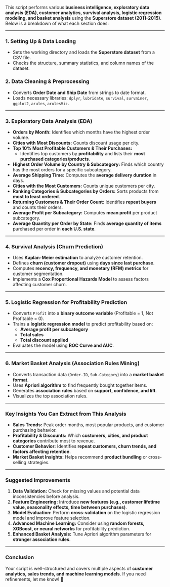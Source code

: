 
This script performs various **business intelligence, exploratory data analysis (EDA), customer analytics, survival analysis, logistic regression modeling, and basket analysis** using the **Superstore dataset (2011-2015)**. Below is a breakdown of what each section does:

---

### **1. Setting Up & Data Loading**
- Sets the working directory and loads the **Superstore dataset** from a CSV file.
- Checks the structure, summary statistics, and column names of the dataset.

### **2. Data Cleaning & Preprocessing**
- Converts **Order Date and Ship Date** from strings to date format.
- Loads necessary libraries: `dplyr`, `lubridate`, `survival`, `survminer`, `ggplot2`, `arules`, `arulesViz`.

---

### **3. Exploratory Data Analysis (EDA)**
- **Orders by Month:** Identifies which months have the highest order volume.
- **Cities with Most Discounts:** Counts discount usage per city.
- **Top 10% Most Profitable Customers & Their Purchases:**  
  - Identifies top customers by **profitability** and lists their **most purchased categories/products**.
- **Highest Order Volume by Country & Subcategory:** Finds which country has the most orders for a specific subcategory.
- **Average Shipping Time:** Computes the **average delivery duration** in days.
- **Cities with the Most Customers:** Counts unique customers per city.
- **Ranking Categories & Subcategories by Orders:** Sorts products from **most to least ordered**.
- **Returning Customers & Their Order Count:** Identifies **repeat buyers** and counts their orders.
- **Average Profit per Subcategory:** Computes **mean profit** per product subcategory.
- **Average Quantity per Order by State:** Finds **average quantity of items** purchased per order in **each U.S. state**.

---

### **4. Survival Analysis (Churn Prediction)**
- Uses **Kaplan-Meier estimation** to analyze customer retention.
- Defines **churn (customer dropout)** using **days since last purchase**.
- Computes **recency, frequency, and monetary (RFM) metrics** for customer segmentation.
- Implements a **Cox Proportional Hazards Model** to assess factors affecting customer churn.

---

### **5. Logistic Regression for Profitability Prediction**
- Converts `Profit` into a **binary outcome variable** (Profitable = 1, Not Profitable = 0).
- Trains a **logistic regression model** to predict profitability based on:
  - **Average profit per subcategory**
  - **Total sales**
  - **Total discount applied**
- Evaluates the model using **ROC Curve and AUC**.

---

### **6. Market Basket Analysis (Association Rules Mining)**
- Converts transaction data (`Order.ID`, `Sub.Category`) into a **market basket format**.
- Uses **Apriori algorithm** to find frequently bought together items.
- Generates **association rules** based on **support, confidence, and lift**.
- Visualizes the top association rules.

---

### **Key Insights You Can Extract from This Analysis**
- **Sales Trends:** Peak order months, most popular products, and customer purchasing behavior.
- **Profitability & Discounts:** Which **customers, cities, and product categories** contribute most to revenue.
- **Customer Behavior:** Identifies **repeat customers, churn trends, and factors affecting retention**.
- **Market Basket Insights:** Helps recommend **product bundling** or cross-selling strategies.

---

### **Suggested Improvements**
1. **Data Validation:** Check for missing values and potential data inconsistencies before analysis.
2. **Feature Engineering:** Introduce **new features (e.g., customer lifetime value, seasonality effects, time between purchases)**.
3. **Model Evaluation:** Perform **cross-validation** on the logistic regression model and improve feature selection.
4. **Advanced Machine Learning:** Consider using **random forests, XGBoost, or neural networks** for profitability prediction.
5. **Enhanced Basket Analysis:** Tune Apriori algorithm parameters for **stronger association rules**.

---

### **Conclusion**
Your script is well-structured and covers multiple aspects of **customer analytics, sales trends, and machine learning models**. If you need refinements, let me know! 🚀
